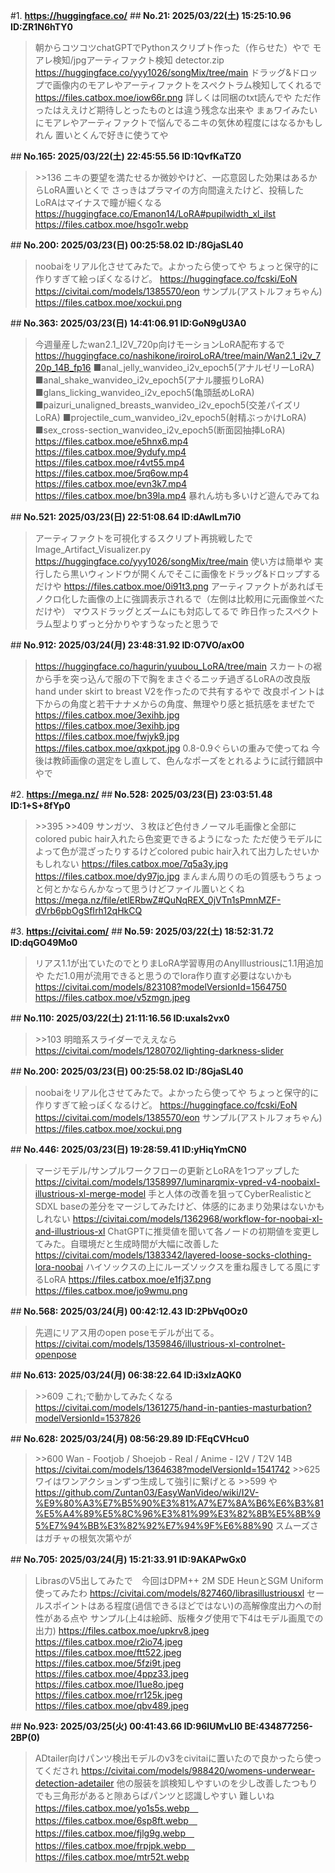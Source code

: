 #1. **https://huggingface.co/**
##<strong> No.21:	2025/03/22(土) 15:25:10.96 ID:ZR1N6hTY0</strong>

> 朝からコツコツchatGPTでPythonスクリプト作った（作らせた）やで  モアレ検知/jpgアーティファクト検知  detector.zip  https://huggingface.co/yyy1026/songMix/tree/main  ドラッグ&ドロップで画像内のモアレやアーティファクトをスペクトラム検知してくれるで  https://files.catbox.moe/iow66r.png  詳しくは同梱のtxt読んでや  ただ作ったはええけど期待しとったものとは違う残念な出来や  まぁワイみたいにモアレやアーティファクトで悩んでるニキの気休め程度にはなるかもしれん  置いとくんで好きに使うてや 

##<strong> No.165:	2025/03/22(土) 22:45:55.56 ID:1QvfKaTZ0</strong>

> &gt;&gt;136  ニキの要望を満たせるか微妙やけど、一応意図した効果はあるからLoRA置いとくで  さっきはプラマイの方向間違えたけど、投稿したLoRAはマイナスで瞳が細くなる  https://huggingface.co/Emanon14/LoRA#pupilwidth_xl_ilst  https://files.catbox.moe/hsgo1r.webp 

##<strong> No.200:	2025/03/23(日) 00:25:58.02 ID:/8GjaSL40</strong>

> noobaiをリアル化させてみたで。よかったら使ってや  ちょっと保守的に作りすぎて絵っぽくなるけど。  https://huggingface.co/fcski/EoN  https://civitai.com/models/1385570/eon  サンプル(アストルフォちゃん) https://files.catbox.moe/xockui.png 

##<strong> No.363:	2025/03/23(日) 14:41:06.91 ID:GoN9gU3A0</strong>

> 今週量産したwan2.1_I2V_720p向けモーションLoRA配布するで  https://huggingface.co/nashikone/iroiroLoRA/tree/main/Wan2.1_i2v_720p_14B_fp16  ■anal_jelly_wanvideo_i2v_epoch5(アナルゼリーLoRA) ■anal_shake_wanvideo_i2v_epoch5(アナル腰振りLoRA) ■glans_licking_wanvideo_i2v_epoch5(亀頭舐めLoRA) ■paizuri_unaligned_breasts_wanvideo_i2v_epoch5(交差パイズリLoRA) ■projectile_cum_wanvideo_i2v_epoch5(射精ぶっかけLoRA) ■sex_cross-section_wanvideo_i2v_epoch5(断面図抽挿LoRA)  https://files.catbox.moe/e5hnx6.mp4  https://files.catbox.moe/9ydufy.mp4  https://files.catbox.moe/r4vt55.mp4  https://files.catbox.moe/5rq6ow.mp4  https://files.catbox.moe/evn3k7.mp4  https://files.catbox.moe/bn39la.mp4  暴れん坊も多いけど遊んでみてね 

##<strong> No.521:	2025/03/23(日) 22:51:08.64 ID:dAwILm7i0</strong>

> アーティファクトを可視化するスクリプト再挑戦したで  Image_Artifact_Visualizer.py  https://huggingface.co/yyy1026/songMix/tree/main  使い方は簡単や  実行したら黒いウィンドウが開くんでそこに画像をドラッグ&ドロップするだけや  https://files.catbox.moe/0i91t3.png  アーティファクトがあればモノクロ化した画像の上に強調表示されるで（左側は比較用に元画像並べただけや）  マウスドラッグとズームにも対応してるで  昨日作ったスペクトラム型よりずっと分かりやすうなったと思うで 

##<strong> No.912:	2025/03/24(月) 23:48:31.92 ID:O7VO/axO0</strong>

> https://huggingface.co/hagurin/yuubou_LoRA/tree/main    スカートの裾から手を突っ込んで服の下で胸をまさぐるニッチ過ぎるLoRAの改良版  hand under skirt to breast V2を作ったので共有するやで    改良ポイントは下からの角度と若干ナナメからの角度、無理やり感と抵抗感をまぜたで    https://files.catbox.moe/3exihb.jpg https://files.catbox.moe/3exihb.jpg  https://files.catbox.moe/fwjyk9.jpg https://files.catbox.moe/qxkpot.jpg    0.8-0.9ぐらいの重みで使ってね  今後は教師画像の選定をし直して、色んなポーズをとれるように試行錯誤中やで 

#2. **https://mega.nz/**
##<strong> No.528:	2025/03/23(日) 23:03:51.48 ID:1+S+8fYp0</strong>

> &gt;&gt;395 &gt;&gt;409  サンガツ、３枚ほど色付きノーマル毛画像と全部にcolored pubic hair入れたら色変更できるようになった  ただ使うモデルによって色が混ざったりするけどcolored pubic hair入れて出力したせいかもしれない  https://files.catbox.moe/7q5a3y.jpg  https://files.catbox.moe/dy97jo.jpg    まんまん周りの毛の質感もうちょっと何とかならんかなって思うけどファイル置いとくね  https://mega.nz/file/etlERbwZ#QuNqREX_0jVTn1sPmnMZF-dVrb6pbOgSfIrh12qHkCQ 

#3. **https://civitai.com/**
##<strong> No.59:	2025/03/22(土) 18:52:31.72 ID:dqGO49Mo0</strong>

> リアス1.1が出ていたのでとりまLoRA学習専用のAnyIllustriousに1.1用追加や  ただ1.0用が流用できると思うのでlora作り直す必要はないかも  https://civitai.com/models/823108?modelVersionId=1564750    https://files.catbox.moe/v5zmgn.jpeg 

##<strong> No.110:	2025/03/22(土) 21:11:16.56 ID:uxals2vx0</strong>

> &gt;&gt;103  明暗系スライダーでええなら  https://civitai.com/models/1280702/lighting-darkness-slider 

##<strong> No.200:	2025/03/23(日) 00:25:58.02 ID:/8GjaSL40</strong>

> noobaiをリアル化させてみたで。よかったら使ってや  ちょっと保守的に作りすぎて絵っぽくなるけど。  https://huggingface.co/fcski/EoN  https://civitai.com/models/1385570/eon  サンプル(アストルフォちゃん) https://files.catbox.moe/xockui.png 

##<strong> No.446:	2025/03/23(日) 19:28:59.41 ID:yHiqYmCN0</strong>

> マージモデル/サンプルワークフローの更新とLoRAを1つアップした    https://civitai.com/models/1358997/luminarqmix-vpred-v4-noobaixl-illustrious-xl-merge-model  手と人体の改善を狙ってCyberRealisticとSDXL baseの差分をマージしてみたけど、体感的にあまり効果はないかもしれない    https://civitai.com/models/1362968/workflow-for-noobai-xl-and-illustrious-xl  ChatGPTに推奨値を聞いて各ノードの初期値を変更してみた。自環境だと生成時間が大幅に改善した    https://civitai.com/models/1383342/layered-loose-socks-clothing-lora-noobai  ハイソックスの上にルーズソックスを重ね履きしてる風にするLoRA  https://files.catbox.moe/e1fj37.png https://files.catbox.moe/jo9wmu.png 

##<strong> No.568:	2025/03/24(月) 00:42:12.43 ID:2PbVq0Oz0</strong>

> 先週にリアス用のopen poseモデルが出てる。  https://civitai.com/models/1359846/illustrious-xl-controlnet-openpose 

##<strong> No.613:	2025/03/24(月) 06:38:22.64 ID:i3xIzAQK0</strong>

> &gt;&gt;609  これ;で動かしてみたくなる  https://civitai.com/models/1361275/hand-in-panties-masturbation?modelVersionId=1537826 

##<strong> No.628:	2025/03/24(月) 08:56:29.89 ID:FEqCVHcu0</strong>

> &gt;&gt;600  Wan - Footjob / Shoejob - Real / Anime - I2V / T2V 14B  https://civitai.com/models/1364638?modelVersionId=1541742    &gt;&gt;625  ワイはワンアクションずつ生成して強引に繋げとる  &gt;&gt;599 や  https://github.com/Zuntan03/EasyWanVideo/wiki/I2V-%E9%80%A3%E7%B5%90%E3%81%A7%E7%8A%B6%E6%B3%81%E5%A4%89%E5%8C%96%E3%81%99%E3%82%8B%E5%8B%95%E7%94%BB%E3%82%92%E7%94%9F%E6%88%90    スムーズさはガチャの根気次第やが 

##<strong> No.705:	2025/03/24(月) 15:21:33.91 ID:9AKAPwGx0</strong>

> LibrasのV5出してみたで　今回はDPM++ 2M SDE HeunとSGM Uniform使ってみたわ  https://civitai.com/models/827460/librasillustriousxl  セールスポイントはある程度(過信できるほどではない)の高解像度出力への耐性がある点や  サンプル(上4は絵師、版権タグ使用で下4はモデル画風での出力)  https://files.catbox.moe/upkrv8.jpeg  https://files.catbox.moe/r2io74.jpeg  https://files.catbox.moe/ftt522.jpeg  https://files.catbox.moe/5fzi9t.jpeg  https://files.catbox.moe/4ppz33.jpeg  https://files.catbox.moe/l1ue8o.jpeg  https://files.catbox.moe/rr125k.jpeg  https://files.catbox.moe/qbv489.jpeg 

##<strong> No.923:	2025/03/25(火) 00:41:43.66 ID:96lUMvLI0 BE:434877256-2BP(0)</strong>

> ADtailer向けパンツ検出モデルのv3をcivitaiに置いたので良かったら使ってくだされ  https://civitai.com/models/988420/womens-underwear-detection-adetailer    他の服装を誤検知しやすいのを少し改善したつもり  でも三角形があると隙あらばパンツと認識しやすい  難しいね  https://files.catbox.moe/yo1s5s.webp　https://files.catbox.moe/6sp8ft.webp　https://files.catbox.moe/fjlg9g.webp　https://files.catbox.moe/frpjpk.webp　https://files.catbox.moe/mtr52t.webp 

